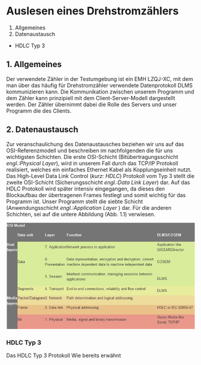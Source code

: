 # Auslesen eines Drehstromzählers
1. Allgemeines
2. Datenaustausch
  * HDLC Typ 3


## 1. Allgemeines
Der verwendete Zähler in der Testumgebung ist ein EMH LZQJ-XC, mit dem man über
das häufig für Drehstromzähler verwendete Datenprotokoll DLMS kommunizieren kann.
Die Kommunikation zwischen unserem Programm und dem Zähler kann prinzipiell mit
dem Client-Server-Modell dargestellt werden. Der Zähler übernimmt dabei die Rolle
 des Servers und unser Programm die des Clients.

## 2. Datenaustausch
Zur veranschaulichung des Datenaustausches beziehen wir uns auf das
 OSI-Referenzmodell und beschreiben im nachfolgenden die für uns wichtigsten Schichten. Die erste OSI-Schicht (Bitübertragungsschicht _engl.:Physical Layer_), wird in unserem Fall durch das TCP/IP Protokoll realisiert,
 welches ein einfaches Ethernet Kabel als Kopplungseinheit nutzt.
 Das High-Level Data Link Control (_kurz: HDLC_) Protokoll vom Typ 3
 stellt die zweite OSI-Schicht (Sicherungsschicht _engl.:Data Link Layer_)
 dar. Auf das HDLC Protokoll wird später intensiv eingegangen, da dieses den Blockaufbau der übertragenen Frames festlegt und somit wichtig für das Programm ist.
 Unser Programm stellt die siebte Schicht (Anwendungsschicht _engl.:Application Layer_ ) dar. Für die anderen Schichten, sei auf die untere Abbildung (Abb. 1.1) verwiesen.

<dl>
<img src="https://raw.githubusercontent.com/Ac719237/ACS/master/OSI.jpg" alt="https://raw.githubusercontent.com/Ac719237/ACS/master/OSI.jpg" style="width: 600px;"/>
</dl>

### HDLC Typ 3
Das HDLC Typ 3 Protokoll Wie bereits erwähnt
